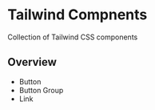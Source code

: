 # Tailwind Compnents

Collection of Tailwind CSS components

## Overview

- Button
- Button Group
- Link

